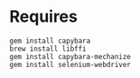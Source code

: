 # Requires
```
gem install capybara
brew install libffi
gem install capybara-mechanize
gem install selenium-webdriver
```

